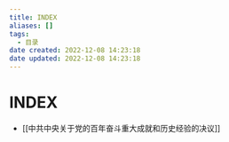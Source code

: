 ```yaml
---
title: INDEX
aliases: []
tags:
  - 目录
date created: 2022-12-08 14:23:18
date updated: 2022-12-08 14:23:18
---
```


# INDEX

- [[中共中央关于党的百年奋斗重大成就和历史经验的决议]]
